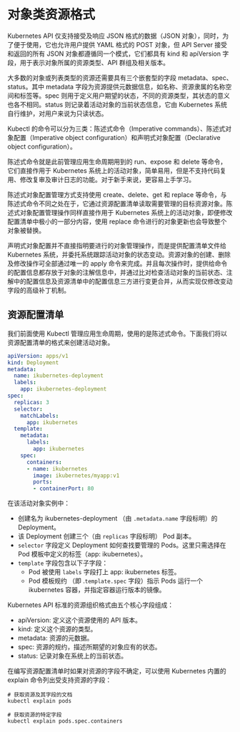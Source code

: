 # 对象类资源格式

Kubernetes API 仅支持接受及响应 JSON 格式的数据（JSON 对象），同时，为了便于使用，它也允许用户提供 YAML 格式的 POST 对象，但 API Server 接受和返回的所有 JSON 对象都遵循同一个模式，它们都具有 kind 和 apiVersion 字段，用于表示对象所属的资源类型、API 群组及相关版本。

大多数的对象或列表类型的资源还需要具有三个嵌套型的字段 metadata、spec、status。其中 metadata 字段为资源提供元数据信息，如名称、资源隶属的名称空间和标签等。spec 则用于定义用户期望的状态，不同的资源类型，其状态的意义也各不相同。status 则记录着活动对象的当前状态信息，它由 Kubernetes 系统自行维护，对用户来说为只读状态。

Kubectl 的命令可以分为三类：陈述式命令（Imperative commands）、陈述式对象配置（Imperative object configuration）和声明式对象配置（Declarative object configuration）。

陈述式命令就是此前管理应用生命周期用到的 run、expose 和 delete 等命令，它们直接作用于 Kubernetes 系统上的活动对象，简单易用，但是不支持代码复用、修改复审及审计日志的功能。对于新手来说，更容易上手学习。

陈述式对象配置管理方式支持使用 create、delete、get 和 replace 等命令，与陈述式命令不同之处在于，它通过资源配置清单读取需要管理的目标资源对象。陈述式对象配置管理操作同样直接作用于 Kubernetes 系统上的活动对象，即便修改配置清单中极小的一部分内容，使用 replace 命令进行的对象更新也会导致整个对象被替换。

声明式对象配置并不直接指明要进行的对象管理操作，而是提供配置清单文件给 Kubernetes 系统，并委托系统跟踪活动对象的状态变动。资源对象的创建、删除及修改操作可全部通过唯一的 apply 命令来完成。并且每次操作时，提供给命令的配置信息都存放于对象的注解信息中，并通过比对检查活动对象的当前状态、注解中的配置信息及资源清单中的配置信息三方进行变更合并，从而实现仅修改变动字段的高级补丁机制。

##  资源配置清单

我们前面使用 Kubectl 管理应用生命周期，使用的是陈述式命令。下面我们将以资源配置清单的格式来创建活动对象。

```yaml
apiVersion: apps/v1
kind: Deployment
metadata:
  name: ikubernetes-deployment
  labels:
    app: ikubernetes-deployment
spec:
  replicas: 3
  selector:
    matchLabels:
      app: ikubernetes
  template:
    metadata:
      labels:
        app: ikubernetes
    spec:
      containers:
      - name: ikubernetes
        image: ikubernetes/myapp:v1
        ports:
        - containerPort: 80 
```

在该活动对象实例中：

- 创建名为 ikubernetes-deployment （由 `.metadata.name` 字段标明）的 Deployment。
- 该 Deployment 创建三个（由 `replicas` 字段标明） Pod 副本。
- `selector` 字段定义 Deployment 如何查找要管理的 Pods。这里只需选择在 Pod 模板中定义的标签（app: ikubernetes）。
- `template` 字段包含以下子字段：
  - Pod 被使用 `labels` 字段打上 app: ikubernetes 标签。
  - Pod 模板规约 （即 .`template.spec` 字段）指示 Pods 运行一个 ikubernetes 容器，并指定容器运行版本的镜像。

Kubernetes API 标准的资源组织格式由五个核心字段组成：

- apiVersion: 定义这个资源使用的 API 版本。
- kind: 定义这个资源的类型。
- metadata: 资源的元数据。
- spec: 资源的规约，描述所期望的对象应有的状态。
- status: 记录对象在系统上的当前状态。

在编写资源配置清单时如果对资源的字段不确定，可以使用 Kubernetes 内置的 explain 命令列出受支持资源的字段：

```shell
# 获取资源及其字段的文档
kubectl explain pods

# 获取资源的特定字段
kubectl explain pods.spec.containers
```
